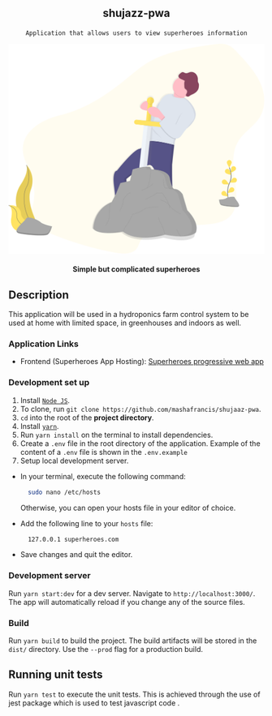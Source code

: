 <div align="center">

## shujazz-pwa

</div>

<div align="center">

    Application that allows users to view superheroes information

  [![Superheroes](../public/img/readme.svg)](https://superheroes.herokuapp.com/)

  #### Simple but complicated superheroes

</div>

## Description
This application will be used in a hydroponics farm control system to be used at home with limited space, in greenhouses and indoors as well.

### Application Links

-   Frontend (Superheroes App Hosting):
    [Superheroes progressive web app](https://superheroes.herokuapp.com/)

### Development set up
1. Install [`Node JS`](https://nodejs.org/en/).
2. To clone, run `git clone https://github.com/mashafrancis/shujaaz-pwa`.
3. `cd` into the root of the **project directory**.
4. Install [`yarn`](https://yarnpkg.com/en/docs/install#mac-stable).
5. Run `yarn install` on the terminal to install dependencies.
6. Create a `.env` file in the root directory of the application. Example of the content of a `.env` file is shown in the `.env.example`
7. Setup local development server.

- In your terminal, execute the following command:
  ```bash
    sudo nano /etc/hosts
  ```
  Otherwise, you can open your hosts file in your editor of choice.
- Add the following line to your `hosts` file:

  ```bash
    127.0.0.1 superheroes.com
  ```

- Save changes and quit the editor.

### Development server

Run `yarn start:dev` for a dev server. Navigate to `http://localhost:3000/`. The app will automatically reload if you change any of the source files.

### Build

Run `yarn build` to build the project. The build artifacts will be stored in the `dist/` directory. Use the `--prod` flag for a production build.

## Running unit tests

Run `yarn test` to execute the unit tests. This is achieved through the use of jest package which is used to test javascript code .
